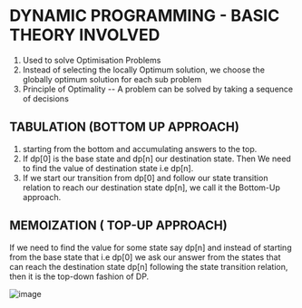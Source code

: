 # DYNAMIC PROGRAMMING - BASIC THEORY INVOLVED

1. Used to solve Optimisation Problems
2. Instead of selecting the locally Optimum solution, we choose the globally optimum solution for each sub problem
3. Principle of Optimality -- A problem can be solved by taking a sequence of decisions




## TABULATION  (BOTTOM UP APPROACH)

1. starting from the bottom and accumulating answers to the top. 
2. If dp[0] is the base state and dp[n] our destination state. Then We need to find the value of destination state i.e dp[n]. 
3. If we start our transition from dp[0] and follow our state transition relation to reach our destination state dp[n], we call it the Bottom-Up approach.

## MEMOIZATION ( TOP-UP APPROACH)

If we need to find the value for some state say dp[n] and instead of starting from the base state that i.e dp[0] we ask our answer from the states that can reach the destination state dp[n] following the state transition relation, then it is the top-down fashion of DP. 

![image](https://user-images.githubusercontent.com/80255503/161417015-ff41b7cc-ff38-4f28-990d-530897237745.png)
